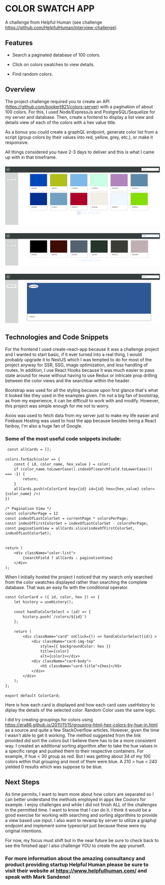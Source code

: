 # COLOR SWATCH APP

A challenge from Helpful Human (see challenge https://github.com/HelpfulHuman/interview-challenge).

## Features

* Search a paginated database of 100 colors.

* Click on colors swatches to view details.

* Find random colors.

## Overview

The project challenge required you to create an API (https://github.com/bookert921/colors-server) with a pagination of about 100 colors. For this, I used Node/ExpressJs and PostgreSQL/Sequelize for my server and database. Then, create a fontend to display a list view and details view of each of the colors with a hex value title.

As a bonus you could create a graphQL endpoint, generate color list from a script (group colors by their values into red, yellow, grey, etc.), or make it responsive.

All things considered you have 2-3 days to deliver and this is what I came up with in that timeframe.

### ![home](./public/home.png)

### ![search](./public/search.png)

### ![details](./public/details.png)

## Technologies and Code Snippets

For the frontend I used create-react-app because it was a challenge project and I wanted to start basic, if it ever turned into a real thing, I would probably upgrade it to NextJS which I was tempted to do for most of the project anyway for SSR, SSG, image optimization, and less handling of routes. In addition, I use React Hooks because it was much easier to pass state around for reuse without having to use Redux or intricate prop drilling between the color views and the searchbar within the header.

Bootstrap was used for all the styling because upon first glance that's what it looked like they used in the examples given. I'm not a big fan of bootstrap, as from my experience, it can be difficult to work with and modify. However, this project was simple enough for me not to worry.

Axios was used to fetch data from my server just to make my life easier and Firebase Hosting was used to host the app because besides being a React fanboy, I'm also a huge fan of Google.

### Some of the most useful code snippets include:

```
 const allCards = [];

colors.forEach(color => {
    const { id, color_name, hex_value } = color;
    if (color_name.toLowerCase().indexOf(searchField.toLowerCase()) === -1) {
        return;
    }
    allCards.push(<ColorCard key={id} id={id} hex={hex_value} color={color_name} />)
})

/* Pagination View */
const colorsPerPage = 12
const indexOfLastColorSet = currentPage * colorsPerPage;
const indexOfFirstColorSet = indexOfLastColorSet - colorsPerPage;
const paginationView = allCards.slice(indexOfFirstColorSet, indexOfLastColorSet);


return (
    <div className="color-list">
        {searchField ? allCards : paginationView}
    </div>
);
```

When I initially hosted the project I noticed that my search only searched from the color swatches displayed rather than searching the complete database. That was an easy fix with the conditional operator.

```
const ColorCard = ({ id, color, hex }) => {
    let history = useHistory();

    const handleColorSelect = (id) => {
        history.push(`/colors/${id}`)
    };

    return (
        <div className="card" onClick={() => handleColorSelect(id)} >
            <div className="card-img-top"
                style={{ backgroundColor: hex }}
                title={color}
                alt={color}></div>
            <div className="card-body">
                <h5 className="card-title">{hex}</h5>
            </div>
        </div>
    );
};

export default ColorCard;
```

Here is how each card is displayed and how each card uses useHistory to diplay the details of the selected color. Random Color uses the same logic.

I did try creating groupings for colors using https://era86.github.io/2011/11/15/grouping-html-hex-colors-by-hue-in.html as a source and quite a few StackOverflow articles. However, given the time I wasn't able to get it working. The method suggested from the link provided did sort the colors but I believe there has to be a more consistent way. I created an additional sorting algorithm after to take the hue values in a specific range and pushed them to their respective containers. For example, if hue < 30 group as red. But I was getting about 34 of my 100 colors within that grouping and most of them were blue. A 210 > hue < 240 yielded 0 results which was suppose to be blue.

## Next Steps

As time permits, I want to learn more about how colors are separated so I can better understand the methods employed in apps like Coolors for example. I enjoy challenges and while I did not finish ALL of the challenges in the permitted time. I want to know that I can do it. I think it would be a good exercise for working with searching and sorting algorithms to provide a view based use input. I also want to revamp by server to utilize a graphql endpoint and implement some typescript just because these were my original intentions.

For now, my focus must shift but in the near future be sure to check back to see the finished app! I also challenge YOU to create the app yourself.

### For more information about the amazing consultancy and product providing startup Helpful Human please be sure to visit their website at https://www.helpfulhuman.com/ and speak with Mark Sandeno!
